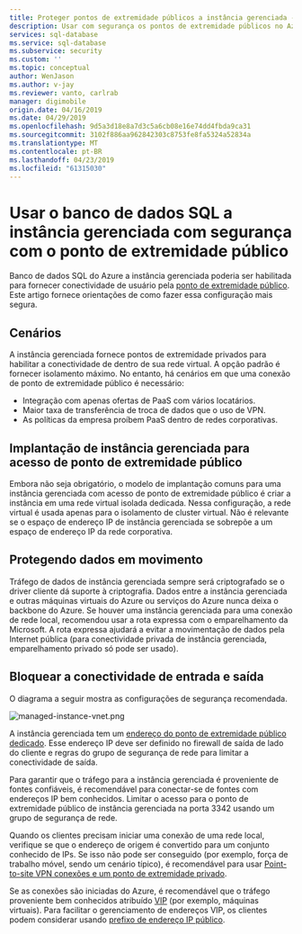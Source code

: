 ```yaml
---
title: Proteger pontos de extremidade públicos a instância gerenciada - banco de dados SQL a instância gerenciada | Microsoft Docs
description: Usar com segurança os pontos de extremidade públicos no Azure com a instância gerenciada
services: sql-database
ms.service: sql-database
ms.subservice: security
ms.custom: ''
ms.topic: conceptual
author: WenJason
ms.author: v-jay
ms.reviewer: vanto, carlrab
manager: digimobile
origin.date: 04/16/2019
ms.date: 04/29/2019
ms.openlocfilehash: 9d5a3d18e8a7d3c5a6cb08e16e74dd4fbda9ca31
ms.sourcegitcommit: 3102f886aa962842303c8753fe8fa5324a52834a
ms.translationtype: MT
ms.contentlocale: pt-BR
ms.lasthandoff: 04/23/2019
ms.locfileid: "61315030"
---
```

# <a name="using-azure-sql-database-managed-instance-securely-with-public-endpoint"></a>Usar o banco de dados SQL a instância gerenciada com segurança com o ponto de extremidade público

Banco de dados SQL do Azure a instância gerenciada poderia ser habilitada para fornecer conectividade de usuário pela [ponto de extremidade público](../virtual-network/virtual-network-service-endpoints-overview.md). Este artigo fornece orientações de como fazer essa configuração mais segura.

## <a name="scenarios"></a>Cenários

A instância gerenciada fornece pontos de extremidade privados para habilitar a conectividade de dentro de sua rede virtual. A opção padrão é fornecer isolamento máximo. No entanto, há cenários em que uma conexão de ponto de extremidade público é necessário:

- Integração com apenas ofertas de PaaS com vários locatários.
- Maior taxa de transferência de troca de dados que o uso de VPN.
- As políticas da empresa proíbem PaaS dentro de redes corporativas.

## <a name="deploying-managed-instance-for-public-endpoint-access"></a>Implantação de instância gerenciada para acesso de ponto de extremidade público

Embora não seja obrigatório, o modelo de implantação comuns para uma instância gerenciada com acesso de ponto de extremidade público é criar a instância em uma rede virtual isolada dedicada. Nessa configuração, a rede virtual é usada apenas para o isolamento de cluster virtual. Não é relevante se o espaço de endereço IP de instância gerenciada se sobrepõe a um espaço de endereço IP da rede corporativa.

## <a name="securing-data-in-motion"></a>Protegendo dados em movimento

Tráfego de dados de instância gerenciada sempre será criptografado se o driver cliente dá suporte à criptografia. Dados entre a instância gerenciada e outras máquinas virtuais do Azure ou serviços do Azure nunca deixa o backbone do Azure. Se houver uma instância gerenciada para uma conexão de rede local, recomendou usar a rota expressa com o emparelhamento da Microsoft. A rota expressa ajudará a evitar a movimentação de dados pela Internet pública (para conectividade privada de instância gerenciada, emparelhamento privado só pode ser usado).

## <a name="locking-down-inbound-and-outbound-connectivity"></a>Bloquear a conectividade de entrada e saída

O diagrama a seguir mostra as configurações de segurança recomendada.

![managed-instance-vnet.png](media/sql-database-managed-instance-public-endpoint-securely/managed-instance-vnet.png)

A instância gerenciada tem um [endereço do ponto de extremidade público dedicado](sql-database-managed-instance-find-management-endpoint-ip-address.md). Esse endereço IP deve ser definido no firewall de saída de lado do cliente e regras do grupo de segurança de rede para limitar a conectividade de saída.

Para garantir que o tráfego para a instância gerenciada é proveniente de fontes confiáveis, é recomendável para conectar-se de fontes com endereços IP bem conhecidos. Limitar o acesso para o ponto de extremidade público de instância gerenciada na porta 3342 usando um grupo de segurança de rede.

Quando os clientes precisam iniciar uma conexão de uma rede local, verifique se que o endereço de origem é convertido para um conjunto conhecido de IPs. Se isso não pode ser conseguido (por exemplo, força de trabalho móvel, sendo um cenário típico), é recomendável para usar [Point-to-site VPN conexões e um ponto de extremidade privado](sql-database-managed-instance-configure-p2s.md).

Se as conexões são iniciadas do Azure, é recomendável que o tráfego proveniente bem conhecidos atribuído [VIP](../virtual-network/virtual-networks-reserved-public-ip.md) (por exemplo, máquinas virtuais). Para facilitar o gerenciamento de endereços VIP, os clientes podem considerar usando [prefixo de endereço IP público](../virtual-network/public-ip-address-prefix.md).